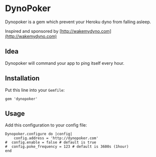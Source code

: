 DynoPoker
=============

Dynopoker is a gem which prevent your Heroku dyno from falling asleep.

Inspired and sponsored by [http://wakemydyno.com](http://wakemydyno.com)

Idea
-------
Dynopoker will command your app to ping itself every hour.

Installation
-------
Put this line into your `Gemfile`:

	gem 'dynopoker'

Usage
-----
Add this configuration to your config file:

	Dynopoker.configure do |config|
  		config.address = 'http://dynopoker.com'
	#  config.enable = false # default is true
	#  config.poke_frequency = 123 # default is 3600s (1hour)
	end
	
